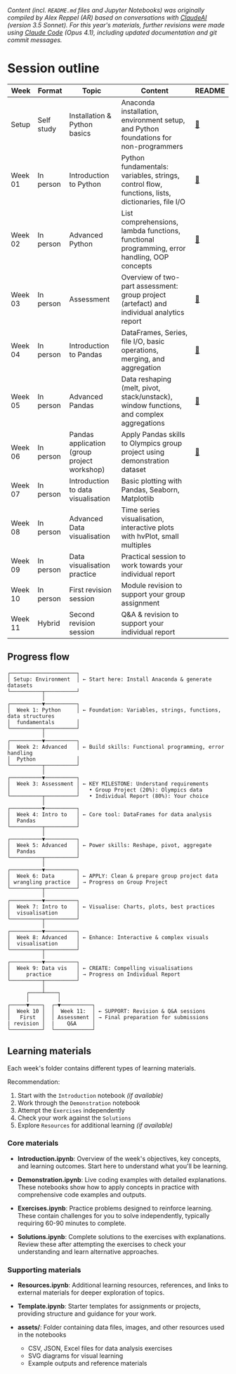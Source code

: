 *Content (incl. `README.md` files and Jupyter Notebooks) was originally compiled by Alex Reppel (AR) based on conversations with [ClaudeAI](https://claude.ai/) *(version 3.5 Sonnet)*. For this year's materials, further revisions were made using [Claude Code](https://www.anthropic.com/claude-code) *(Opus 4.1)*, including updated documentation and git commit messages.*


# Session outline

| Week | Format | Topic | Content | README |
|------|--------|-------|---------|--------|
| Setup | Self study | Installation & Python basics | Anaconda installation, environment setup, and Python foundations for non-programmers | [📖](./Setup/README.md) |
| Week 01 | In person | Introduction to Python | Python fundamentals: variables, strings, control flow, functions, lists, dictionaries, file I/O | [📖](./Week01/README.md) |
| Week 02 | In person | Advanced Python | List comprehensions, lambda functions, functional programming, error handling, OOP concepts | [📖](./Week02/README.md) |
| Week 03 | In person | Assessment | Overview of two-part assessment: group project (artefact) and individual analytics report | [📖](./Week03/README.md) |
| Week 04 | In person | Introduction to Pandas | DataFrames, Series, file I/O, basic operations, merging, and aggregation | [📖](./Week04/README.md) |
| Week 05 | In person | Advanced Pandas | Data reshaping (melt, pivot, stack/unstack), window functions, and complex aggregations | [📖](./Week05/README.md) |
| Week 06 | In person | Pandas application (group project workshop) | Apply Pandas skills to Olympics group project using demonstration dataset | [📖](./Week06/README.md) |
| Week 07 | In person | Introduction to data visualisation | Basic plotting with Pandas, Seaborn, Matplotlib | |
| Week 08 | In person | Advanced Data visualisation | Time series visualisation, interactive plots with hvPlot, small multiples | |
| Week 09 | In person | Data visualisation practice | Practical session to work towards your individual report | |
| Week 10 | In person | First revision session | Module revision to support your group assignment | |
| Week 11 | Hybrid | Second revision session | Q&A & revision to support your individual report | |


## Progress flow

```
┌─────────────────────┐
│ Setup: Environment  │ ← Start here: Install Anaconda & generate datasets
└──────────┬──────────┘
           │
┌──────────▼──────────┐
│  Week 1: Python     │ ← Foundation: Variables, strings, functions, data structures
│  fundamentals       │
└──────────┬──────────┘
           │
┌──────────▼──────────┐
│  Week 2: Advanced   │ ← Build skills: Functional programming, error handling
│  Python             │
└──────────┬──────────┘
           │
┌──────────▼──────────┐
│  Week 3: Assessment │ ← KEY MILESTONE: Understand requirements
│                     │   • Group Project (20%): Olympics data
└──────────┬──────────┘   • Individual Report (80%): Your choice
           │
┌──────────▼──────────┐
│  Week 4: Intro to   │ ← Core tool: DataFrames for data analysis
│  Pandas             │
└──────────┬──────────┘
           │
┌──────────▼──────────┐
│  Week 5: Advanced   │ ← Power skills: Reshape, pivot, aggregate
│  Pandas             │
└──────────┬──────────┘
           │
┌──────────▼──────────┐
│  Week 6: Data       │ ← APPLY: Clean & prepare group project data
│ wrangling practice  │ → Progress on Group Project
└──────────┬──────────┘
           │
┌──────────▼──────────┐
│  Week 7: Intro to   │ ← Visualise: Charts, plots, best practices
│  visualisation      │
└──────────┬──────────┘
           │
┌──────────▼──────────┐
│  Week 8: Advanced   │ ← Enhance: Interactive & complex visuals
│  visualisation      │
└──────────┬──────────┘
           │
┌──────────▼──────────┐
│  Week 9: Data vis   │ ← CREATE: Compelling visualisations
│     practice        │ → Progress on Individual Report
└──────────┬──────────┘
           │
      ┌────┴────┐
      │         │
┌─────▼────┐  ┌─▼──────────┐
│  Week 10 │  │  Week 11:  │ ← SUPPORT: Revision & Q&A sessions
│   First  │  │ Assessment │ → Final preparation for submissions
| revision │  |    Q&A     │
└──────────┘  └────────────┘
```


## Learning materials

Each week's folder contains different types of learning materials.

Recommendation:

1. Start with the `Introduction` notebook *(if available)*
2. Work through the `Demonstration` notebook
3. Attempt the `Exercises` independently
4. Check your work against the `Solutions`
5. Explore `Resources` for additional learning *(if available)*


### Core materials

- **Introduction.ipynb**: Overview of the week's objectives, key concepts, and learning outcomes. Start here to understand what you'll be learning.

- **Demonstration.ipynb**: Live coding examples with detailed explanations. These notebooks show how to apply concepts in practice with comprehensive code examples and outputs.

- **Exercises.ipynb**: Practice problems designed to reinforce learning. These contain challenges for you to solve independently, typically requiring 60-90 minutes to complete.

- **Solutions.ipynb**: Complete solutions to the exercises with explanations. Review these after attempting the exercises to check your understanding and learn alternative approaches.


### Supporting materials

- **Resources.ipynb**: Additional learning resources, references, and links to external materials for deeper exploration of topics.

- **Template.ipynb**: Starter templates for assignments or projects, providing structure and guidance for your work.

- **assets/**: Folder containing data files, images, and other resources used in the notebooks
  - CSV, JSON, Excel files for data analysis exercises
  - SVG diagrams for visual learning
  - Example outputs and reference materials

